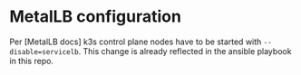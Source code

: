 # MetalLB configuration

Per [MetalLB docs] k3s control plane nodes have to be started with `--disable=servicelb`. This change is already reflected in the ansible playbook in this repo.
